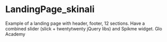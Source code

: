 # LandingPage_skinali

Example of a landing page with header, footer, 12 sections. Have a combined slider (slick + twentytwenty jQuery libs) and Spikme widget.
Glo Academy
